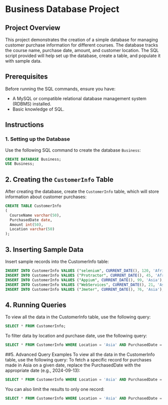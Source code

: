 # Business Database Project

## Project Overview

This project demonstrates the creation of a simple database for managing customer purchase information for different courses. The database tracks the course name, purchase date, amount, and customer location. The SQL script provided will help set up the database, create a table, and populate it with sample data.

## Prerequisites

Before running the SQL commands, ensure you have:

- A MySQL or compatible relational database management system (RDBMS) installed.
- Basic knowledge of SQL.
  
## Instructions

### 1. Setting up the Database

Use the following SQL command to create the database `Business`:

```sql
CREATE DATABASE Business;
USE Business;
````
## 2. Creating the `CustomerInfo` Table

After creating the database, create the `CustomerInfo` table, which will store information about customer purchases:

```sql
CREATE TABLE CustomerInfo
(
  CourseName varchar(50),
  PurchasedDate date,
  Amount int(50),
  Location varchar(50)
);
```
## 3. Inserting Sample Data
Insert sample records into the CustomerInfo table:

```sql
INSERT INTO CustomerInfo VALUES ("selenium", CURRENT_DATE(), 120, 'Africa');
INSERT INTO CustomerInfo VALUES ("Protractor", CURRENT_DATE(), 45, 'Africa');
INSERT INTO CustomerInfo VALUES ("Appium", CURRENT_DATE(), 99, 'Asia');
INSERT INTO CustomerInfo VALUES ("WebServices", CURRENT_DATE(), 21, 'Asia');
INSERT INTO CustomerInfo VALUES ("Jmeter", CURRENT_DATE(), 76, 'Asia');
```
## 4. Running Queries
To view all the data in the CustomerInfo table, use the following query:
```sql
SELECT * FROM CustomerInfo;
```
To filter data by location and purchase date, use the following query:
```sql
SELECT * FROM CustomerInfo WHERE Location = 'Asia' AND PurchasedDate = CURDATE();
```

##5. Advanced Query Examples
To view all the data in the CustomerInfo table, use the following query:
To fetch a specific record for purchases made in Asia on a given date, replace the PurchasedDate with the appropriate date (e.g., 2024-09-13):

```sql
SELECT * FROM CustomerInfo WHERE Location = 'Asia' AND PurchasedDate = '2024-09-13';
```
You can also limit the results to only one record:
```sql
SELECT * FROM CustomerInfo WHERE Location = 'Asia' AND PurchasedDate = '2024-09-13' LIMIT 1;
```




